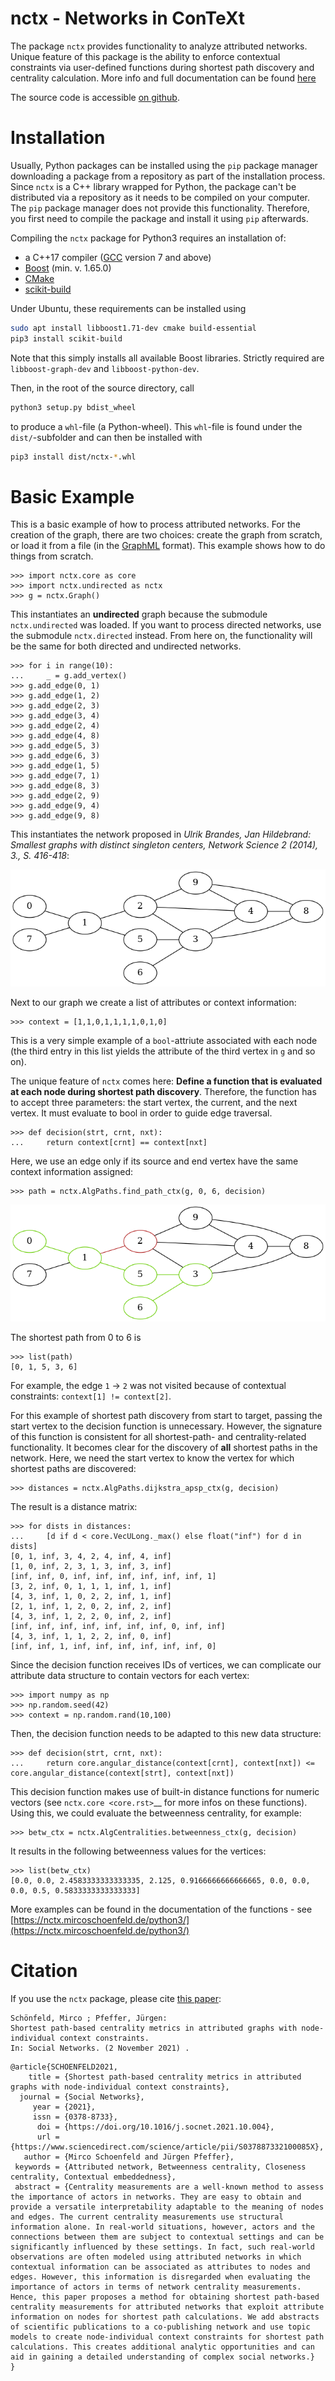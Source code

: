 nctx - Networks in ConTeXt
==========================

The package `nctx` provides functionality to analyze attributed networks. Unique feature of this package is the ability to enforce contextual constraints via user-defined functions during shortest path discovery and centrality calculation. More info and full documentation can be found [here](https://nctx.mircoschoenfeld.de/python3/)

The source code is accessible [on github](https://github.com/nctx/py3nctx).

Installation
============

Usually, Python packages can be installed using the `pip` package manager downloading a package from a repository as part of the installation process. Since `nctx` is a C++ library wrapped for Python, the package can't be distributed via a repository as it needs to be compiled on your computer. The `pip` package manager does not provide this functionality. Therefore, you first need to compile the package and install it using `pip` afterwards.

Compiling the `nctx` package for Python3 requires an installation of:

* a C++17 compiler ([GCC](https://gcc.gnu.org/) version 7 and above)
* [Boost](https://www.boost.org/) (min. v. 1.65.0)
* [CMake](https://cmake.org/)
* [scikit-build](https://github.com/scikit-build/scikit-build)

Under Ubuntu, these requirements can be installed using

```bash
sudo apt install libboost1.71-dev cmake build-essential
pip3 install scikit-build
```
Note that this simply installs all available Boost libraries. Strictly required are `libboost-graph-dev` and `libboost-python-dev`.

Then, in the root of the source directory, call

```bash
python3 setup.py bdist_wheel
```

to produce a `whl`-file (a Python-wheel). This `whl`-file is found under the `dist/`-subfolder and can then be installed with

```bash
pip3 install dist/nctx-*.whl
```

Basic Example
=============

This is a basic example of how to process attributed networks. For the creation of the graph, there are two choices: create the graph from scratch, or load it from a file (in the [GraphML](https://en.wikipedia.org/wiki/GraphML) format). This example shows how to do things from scratch.

```python3
>>> import nctx.core as core
>>> import nctx.undirected as nctx
>>> g = nctx.Graph()
```

This instantiates an **undirected** graph because the submodule `nctx.undirected` was loaded. If you want to process directed networks, use the submodule `nctx.directed` instead. From here on, the functionality will be the same for both directed and undirected networks.

```python3
>>> for i in range(10):
...     _ = g.add_vertex()
>>> g.add_edge(0, 1)
>>> g.add_edge(1, 2)
>>> g.add_edge(2, 3)
>>> g.add_edge(3, 4)
>>> g.add_edge(2, 4)
>>> g.add_edge(4, 8)
>>> g.add_edge(5, 3)
>>> g.add_edge(6, 3)
>>> g.add_edge(1, 5)
>>> g.add_edge(7, 1)
>>> g.add_edge(8, 3)
>>> g.add_edge(2, 9)
>>> g.add_edge(9, 4)
>>> g.add_edge(9, 8)
```

This instantiates the network proposed in *Ulrik Brandes, Jan Hildebrand: Smallest graphs with distinct singleton centers, Network Science 2 (2014), 3., S. 416-418*:

![An example graph](https://github.com/nctx/py3nctx/blob/assets/doc_gfx/minbcd.png)


Next to our graph we create a list of attributes or context information:

```python3
>>> context = [1,1,0,1,1,1,1,0,1,0]
```

This is a very simple example of a `bool`-attriute associated with each node (the third entry in this list yields the attribute of the third vertex in `g` and so on).

The unique feature of `nctx` comes here: **Define a function that is evaluated at each node during shortest path discovery**. Therefore, the function has to accept three parameters: the start vertex, the current, and the next vertex. It must evaluate to bool in order to guide edge traversal. 

```python3
>>> def decision(strt, crnt, nxt):
...     return context[crnt] == context[nxt]
```

Here, we use an edge only if its source and end vertex have the same context information assigned:

```python3
>>> path = nctx.AlgPaths.find_path_ctx(g, 0, 6, decision)
```

![The shortest path from 0 to 6.](https://github.com/nctx/py3nctx/blob/assets/doc_gfx/minbcd_path.png)

The shortest path from 0 to 6 is

```python3
>>> list(path)
[0, 1, 5, 3, 6]
```

For example, the edge `1` -> `2` was not visited because of contextual constraints: `context[1] != context[2]`.

For this example of shortest path discovery from start to target, passing the start vertex to the decision function is unnecessary. However, the signature of this function is consistent for all shortest-path- and centrality-related functionality. It becomes clear for the discovery of **all** shortest paths in the network. Here, we need the start vertex to know the vertex for which shortest paths are discovered:

```python3
>>> distances = nctx.AlgPaths.dijkstra_apsp_ctx(g, decision)
```

The result is a distance matrix:

```python3
>>> for dists in distances:
...     [d if d < core.VecULong._max() else float("inf") for d in dists]
[0, 1, inf, 3, 4, 2, 4, inf, 4, inf]
[1, 0, inf, 2, 3, 1, 3, inf, 3, inf]
[inf, inf, 0, inf, inf, inf, inf, inf, inf, 1]
[3, 2, inf, 0, 1, 1, 1, inf, 1, inf]
[4, 3, inf, 1, 0, 2, 2, inf, 1, inf]
[2, 1, inf, 1, 2, 0, 2, inf, 2, inf]
[4, 3, inf, 1, 2, 2, 0, inf, 2, inf]
[inf, inf, inf, inf, inf, inf, inf, 0, inf, inf]
[4, 3, inf, 1, 1, 2, 2, inf, 0, inf]
[inf, inf, 1, inf, inf, inf, inf, inf, inf, 0]
```

Since the decision function receives IDs of vertices, we can complicate our attribute data structure to contain vectors for each vertex:

```python3
>>> import numpy as np
>>> np.random.seed(42)
>>> context = np.random.rand(10,100)
```

Then, the decision function needs to be adapted to this new data structure:

```python3
>>> def decision(strt, crnt, nxt):
...     return core.angular_distance(context[crnt], context[nxt]) <= core.angular_distance(context[strt], context[nxt])
```

This decision function makes use of built-in distance functions for numeric vectors (see `nctx.core <core.rst>`__ for more infos on these functions). Using this, we could evaluate the betweenness centrality, for example:

```python3
>>> betw_ctx = nctx.AlgCentralities.betweenness_ctx(g, decision)
```

It results in the following betweenness values for the vertices:

```python3
>>> list(betw_ctx)
[0.0, 0.0, 2.4583333333333335, 2.125, 0.9166666666666665, 0.0, 0.0, 0.0, 0.5, 0.5833333333333333]
```

More examples can be found in the documentation of the functions - see [https://nctx.mircoschoenfeld.de/python3/](https://nctx.mircoschoenfeld.de/python3/)

Citation
========

If you use the `nctx` package, please cite [this paper](https://doi.org/10.1016/j.socnet.2021.10.004):

```
Schönfeld, Mirco ; Pfeffer, Jürgen:
Shortest path-based centrality metrics in attributed graphs with node-individual context constraints.
In: Social Networks. (2 November 2021) . 
```

```
@article{SCHOENFELD2021,
    title = {Shortest path-based centrality metrics in attributed graphs with node-individual context constraints},
  journal = {Social Networks},
     year = {2021},
     issn = {0378-8733},
      doi = {https://doi.org/10.1016/j.socnet.2021.10.004},
      url = {https://www.sciencedirect.com/science/article/pii/S037887332100085X},
   author = {Mirco Schoenfeld and Jürgen Pfeffer},
 keywords = {Attributed network, Betweenness centrality, Closeness centrality, Contextual embeddedness},
 abstract = {Centrality measurements are a well-known method to assess the importance of actors in networks. They are easy to obtain and provide a versatile interpretability adaptable to the meaning of nodes and edges. The current centrality measurements use structural information alone. In real-world situations, however, actors and the connections between them are subject to contextual settings and can be significantly influenced by these settings. In fact, such real-world observations are often modeled using attributed networks in which contextual information can be associated as attributes to nodes and edges. However, this information is disregarded when evaluating the importance of actors in terms of network centrality measurements. Hence, this paper proposes a method for obtaining shortest path-based centrality measurements for attributed networks that exploit attribute information on nodes for shortest path calculations. We add abstracts of scientific publications to a co-publishing network and use topic models to create node-individual context constraints for shortest path calculations. This creates additional analytic opportunities and can aid in gaining a detailed understanding of complex social networks.}
}
```

